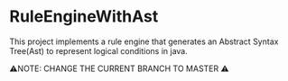 # RuleEngineWithAst
This project implements a rule engine that generates an Abstract Syntax Tree(Ast) to represent logical conditions in java.




⚠️NOTE: CHANGE THE CURRENT BRANCH TO MASTER ⚠️ 
